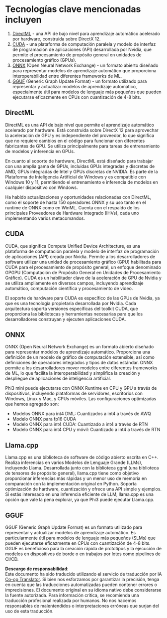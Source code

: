 <!--
CO_OP_TRANSLATOR_METADATA:
{
  "original_hash": "9841486ba4cf2590fabe609b925b00eb",
  "translation_date": "2025-03-27T06:03:41+00:00",
  "source_file": "md\\01.Introduction\\01\\01.Understandingtech.md",
  "language_code": "es"
}
-->
# Tecnologías clave mencionadas incluyen

1. [DirectML](https://learn.microsoft.com/windows/ai/directml/dml?WT.mc_id=aiml-138114-kinfeylo) - una API de bajo nivel para aprendizaje automático acelerado por hardware, construida sobre DirectX 12.
2. [CUDA](https://blogs.nvidia.com/blog/what-is-cuda-2/) - una plataforma de computación paralela y modelo de interfaz de programación de aplicaciones (API) desarrollada por Nvidia, que permite el procesamiento de propósito general en unidades de procesamiento gráfico (GPUs).
3. [ONNX](https://onnx.ai/) (Open Neural Network Exchange) - un formato abierto diseñado para representar modelos de aprendizaje automático que proporciona interoperabilidad entre diferentes frameworks de ML.
4. [GGUF](https://github.com/ggerganov/ggml/blob/master/docs/gguf.md) (Generic Graph Update Format) - un formato utilizado para representar y actualizar modelos de aprendizaje automático, especialmente útil para modelos de lenguaje más pequeños que pueden ejecutarse eficazmente en CPUs con cuantización de 4-8 bits.

## DirectML

DirectML es una API de bajo nivel que permite el aprendizaje automático acelerado por hardware. Está construida sobre DirectX 12 para aprovechar la aceleración de GPU y es independiente del proveedor, lo que significa que no requiere cambios en el código para funcionar con diferentes fabricantes de GPU. Se utiliza principalmente para tareas de entrenamiento de modelos y inferencia en GPUs.

En cuanto al soporte de hardware, DirectML está diseñado para trabajar con una amplia gama de GPUs, incluidas GPUs integradas y discretas de AMD, GPUs integradas de Intel y GPUs discretas de NVIDIA. Es parte de la Plataforma de Inteligencia Artificial de Windows y es compatible con Windows 10 y 11, permitiendo el entrenamiento e inferencia de modelos en cualquier dispositivo con Windows.

Ha habido actualizaciones y oportunidades relacionadas con DirectML, como el soporte de hasta 150 operadores ONNX y su uso tanto en el runtime de ONNX como en WinML. Cuenta con el respaldo de los principales Proveedores de Hardware Integrado (IHVs), cada uno implementando varios metacomandos.

## CUDA

CUDA, que significa Compute Unified Device Architecture, es una plataforma de computación paralela y modelo de interfaz de programación de aplicaciones (API) creada por Nvidia. Permite a los desarrolladores de software utilizar una unidad de procesamiento gráfico (GPU) habilitada para CUDA para el procesamiento de propósito general, un enfoque denominado GPGPU (Computación de Propósito General en Unidades de Procesamiento Gráfico). CUDA es un habilitador clave de la aceleración de GPU de Nvidia y se utiliza ampliamente en diversos campos, incluyendo aprendizaje automático, computación científica y procesamiento de video.

El soporte de hardware para CUDA es específico de las GPUs de Nvidia, ya que es una tecnología propietaria desarrollada por Nvidia. Cada arquitectura soporta versiones específicas del toolkit CUDA, que proporciona las bibliotecas y herramientas necesarias para que los desarrolladores construyan y ejecuten aplicaciones CUDA.

## ONNX

ONNX (Open Neural Network Exchange) es un formato abierto diseñado para representar modelos de aprendizaje automático. Proporciona una definición de un modelo de gráfico de computación extensible, así como definiciones de operadores integrados y tipos de datos estándar. ONNX permite a los desarrolladores mover modelos entre diferentes frameworks de ML, lo que facilita la interoperabilidad y simplifica la creación y despliegue de aplicaciones de inteligencia artificial.

Phi3 mini puede ejecutarse con ONNX Runtime en CPU y GPU a través de dispositivos, incluyendo plataformas de servidores, escritorios con Windows, Linux y Mac, y CPUs móviles. Las configuraciones optimizadas que hemos agregado son:

- Modelos ONNX para int4 DML: Cuantizados a int4 a través de AWQ
- Modelo ONNX para fp16 CUDA
- Modelo ONNX para int4 CUDA: Cuantizado a int4 a través de RTN
- Modelo ONNX para int4 CPU y móvil: Cuantizado a int4 a través de RTN

## Llama.cpp

Llama.cpp es una biblioteca de software de código abierto escrita en C++. Realiza inferencias en varios Modelos de Lenguaje Grande (LLMs), incluyendo Llama. Desarrollada junto con la biblioteca ggml (una biblioteca de tensores de propósito general), llama.cpp tiene como objetivo proporcionar inferencias más rápidas y un menor uso de memoria en comparación con la implementación original en Python. Soporta optimización de hardware, cuantización y ofrece una API simple y ejemplos. Si estás interesado en una inferencia eficiente de LLM, llama.cpp es una opción que vale la pena explorar, ya que Phi3 puede ejecutar Llama.cpp.

## GGUF

GGUF (Generic Graph Update Format) es un formato utilizado para representar y actualizar modelos de aprendizaje automático. Es particularmente útil para modelos de lenguaje más pequeños (SLMs) que pueden ejecutarse eficazmente en CPUs con cuantización de 4-8 bits. GGUF es beneficioso para la creación rápida de prototipos y la ejecución de modelos en dispositivos de borde o en trabajos por lotes como pipelines de CI/CD.

**Descargo de responsabilidad**:  
Este documento ha sido traducido utilizando el servicio de traducción por IA [Co-op Translator](https://github.com/Azure/co-op-translator). Si bien nos esforzamos por garantizar la precisión, tenga en cuenta que las traducciones automatizadas pueden contener errores o imprecisiones. El documento original en su idioma nativo debe considerarse la fuente autorizada. Para información crítica, se recomienda una traducción profesional realizada por humanos. No nos hacemos responsables de malentendidos o interpretaciones erróneas que surjan del uso de esta traducción.